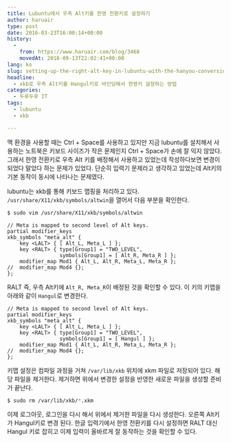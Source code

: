 ```yaml
---
title: Lubuntu에서 우측 Alt키를 한영 전환키로 설정하기
author: haruair
type: post
date: 2016-03-23T16:00:14+00:00
history:
  - 
    from: https://www.haruair.com/blog/3468
    movedAt: 2018-09-13T22:02:41+00:00
lang: ko
slug: setting-up-the-right-alt-key-in-lubuntu-with-the-hanyou-conversion-key
headline:
  - xkb로 우측 Alt키를 Hangul키로 바인딩해서 한영키 설정하는 방법
categories:
  - 두루두루 IT
tags:
  - lubuntu
  - xkb

---
```

맥 환경을 사용할 때는 Ctrl + Space를 사용하고 있지만 지금 lubuntu를 설치해서 사용하는 노트북은 키보드 사이즈가 작은 문제인지 Ctrl + Space가 손에 잘 익지 않았다. 그래서 한영 전환키로 우측 Alt 키를 배정해서 사용하고 있었는데 작성하다보면 변경이 되었다 말았다 하는 문제가 있었다. 단순히 입력기 문제라고 생각하고 있었는데 Alt키의 기본 동작이 동시에 나타나는 문제였다.

lubuntu는 xkb를 통해 키보드 맵핑을 처리하고 있다. `/usr/share/X11/xkb/symbols/altwin`을 열어서 다음 부분을 확인한다.

```bash
$ sudo vim /usr/share/X11/xkb/symbols/altwin
```

    // Meta is mapped to second level of Alt keys.
    partial modifier_keys
    xkb_symbols "meta_alt" {
        key <LALT> { [ Alt_L, Meta_L ] };
        key <RALT> { type[Group1] = "TWO_LEVEL",
                     symbols[Group1] = [ Alt_R, Meta_R ] };
        modifier_map Mod1 { Alt_L, Alt_R, Meta_L, Meta_R };
    //  modifier_map Mod4 {};
    };
    
    

RALT 즉, 우측 Alt키에 `Alt_R, Meta_R`이 배정된 것을 확인할 수 있다. 이 키의 키맵을 아래와 같이 `Hangul`로 변경한다.

    // Meta is mapped to second level of Alt keys.
    partial modifier_keys
    xkb_symbols "meta_alt" {
        key <LALT> { [ Alt_L, Meta_L ] };
        key <RALT> { type[Group1] = "TWO_LEVEL",
                     symbols[Group1] = [ Hangul ] };
        modifier_map Mod1 { Alt_L, Alt_R, Meta_L, Meta_R };
    //  modifier_map Mod4 {};
    };
    

키맵 설정은 컴파일 과정을 거쳐 `/var/lib/xkb` 위치에 xkm 파일로 저장되어 있다. 해당 파일을 제거한다. 제거하면 위에서 변경한 설정을 반영한 새로운 파일을 생성할 준비가 끝난다.

```bash
$ sudo rm /var/lib/xkb/*.xkm
```

이제 로그아웃, 로그인을 다시 해서 위에서 제거한 파일을 다시 생성한다. 오른쪽 Alt키가 Hangul키로 변경 된다. 한글 입력기에서 한영 전환키를 다시 설정하면 RALT 대신 Hangul 키로 잡히고 이제 입력이 올바르게 잘 동작하는 것을 확인할 수 있다.